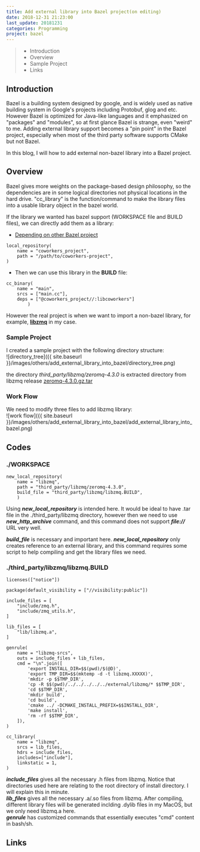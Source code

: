 ```yaml
---
title: Add external library into Bazel project(on editing)
date: 2018-12-31 21:23:00
last_update: 20181231
categories: Programming
project: bazel
---
```


>* Introduction
>* Overview
>* Sample Project
>* Links

## Introduction
Bazel is a building system designed by google, and is widely used as native building system in Google's projects
including Protobuf, glog and etc. However Bazel is optimized for Java-like languages and it emphasized on "packages"
and "modules", so at first glance Bazel is strange, even "weird" to me. Adding external library support becomes a 
"pin point" in the Bazel project, especially when most of the third party software supports CMake but not Bazel.  

In this blog, I will how to add external non-bazel library into a Bazel project.

## Overview
Bazel gives more weights on the package-based design philosophy, so the dependencies are in some logical directories
not physical locations in the hard drive. "cc_library" is the function/command to make the library files into a usable
library object in the bazel world.  

If the library we wanted has bazel support (WORKSPACE file and BUILD files), we can directly add them as a library:  

* [Depending on other Bazel project](https://docs.bazel.build/versions/master/external.html)
```
local_repository(
    name = "coworkers_project",
    path = "/path/to/coworkers-project",
)
```
* Then we can use this library in the **BUILD** file:  
```
cc_binary(
    name = "main",
    srcs = ["main.cc"],
    deps = ["@coworkers_project//:libcoworkers"]
        )
```

However the real project is when we want to import a non-bazel library, for example, **[libzmq](https://github.com/zeromq/libzmq)** in my case.

### Sample Project  
I created a sample project with the following directory structure:  
![directory_tree]({{ site.baseurl }}/images/others/add_external_library_into_bazel/directory_tree.png) 

the directory *third_party/libzmq/zeromq-4.3.0* is extracted directory from libzmq release [zeromq-4.3.0.gz.tar](https://github.com/zeromq/libzmq/releases/download/v4.3.0/zeromq-4.3.0.tar.gz)

### Work Flow
We need to modify three files to add libzmq library:  
![work flow]({{ site.baseurl }}/images/others/add_external_library_into_bazel/add_external_library_into_bazel.png) 

## Codes
### ./WORKSPACE
```
new_local_repository(
    name = "libzmq",
    path = "third_party/libzmq/zeromq-4.3.0",
    build_file = "third_party/libzmq/libzmq.BUILD",
    )
```  
Using ***new\_local\_repository*** is intended here. It would be ideal to have .tar file in the ./third_party/libzmq directory, 
however then we need to use ***new\_http\_archive*** command, and this command does not support ***file://*** URL very well.  

***build_file*** is necessary and important here. ***new\_local\_repository*** only creates reference to an external library, 
and this command requires some script to help compiling and get the library files we need.  

### ./third_party/libzmq/libzmq.BUILD  
```
licenses(["notice"])

package(default_visibility = ["//visibility:public"])

include_files = [
    "include/zmq.h",
    "include/zmq_utils.h",
]

lib_files = [
    "lib/libzmq.a",
]

genrule(
    name = "libzmq-srcs",
    outs = include_files + lib_files,
    cmd = "\n".join([
        'export INSTALL_DIR=$$(pwd)/$(@D)',
        'export TMP_DIR=$$(mktemp -d -t libzmq.XXXXX)',
        'mkdir -p $$TMP_DIR',
        'cp -R $$(pwd)/../../../../../external/libzmq/* $$TMP_DIR',
        'cd $$TMP_DIR',
        'mkdir build',
        'cd build',
        'cmake ../ -DCMAKE_INSTALL_PREFIX=$$INSTALL_DIR',
        'make install',
        'rm -rf $$TMP_DIR',
    ]),
)

cc_library(
    name = "libzmq",
    srcs = lib_files,
    hdrs = include_files,
    includes=["include"],
    linkstatic = 1,
)
```
***include_files*** gives all the necessary .h files from libzmq. Notice that directories used here are relating
to the root directory of install directory. I will explain this in minute.  
***lib_files*** gives all the necessary .a/.so files from libzmq. After compiling, different library files will be 
generated inclding .dylib files in my MacOS, but we only need libzmq.a here.  
***genrule*** has customized commands that essentially executes "cmd" content in bash/sh. 
## Links
